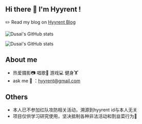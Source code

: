 ## Hi there 👋 I'm Hyyrent !

✏️ Read my blog on [Hyyrent Blog](https://pizz33.github.io/) 

![Dusai's GitHub stats](https://github-readme-stats-git-masterrstaa-rickstaa.vercel.app/api?username=Pizz33)

![Dusai's GitHub stats](https://github-profile-trophy.vercel.app/api?username=Pizz33&show_icons=true&theme=radical)

##  About me
- 热爱摄影📷 唱歌🎤 游戏💻 健身🏋️‍
- ask me 📮 ：hyyrent@gmail.com

##  Others
- 本人已不参加红队攻防相关活动，溯源到hyyrent id与本人无关
- 项目仅供学习研究使用，坚决抵制各种非法活动和割韭菜行为🤡
